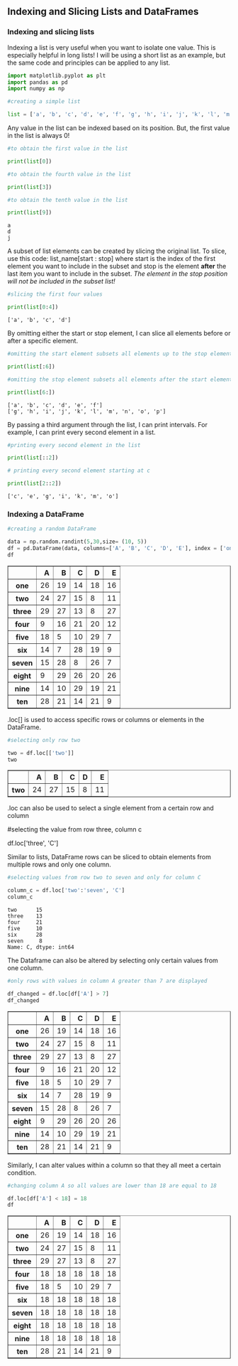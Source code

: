 ## Indexing and Slicing Lists and DataFrames

### Indexing and slicing lists

Indexing a list is very useful when you want to isolate one value. This is especially helpful in long lists! I will be using a short list as an example, but the same code and principles can be applied to any list.


```python
import matplotlib.pyplot as plt
import pandas as pd
import numpy as np
```


```python
#creating a simple list

list = ['a', 'b', 'c', 'd', 'e', 'f', 'g', 'h', 'i', 'j', 'k', 'l', 'm', 'n', 'o', 'p']
```

Any value in the  list can be indexed based on its position. But, the first value in the list is always 0!


```python
#to obtain the first value in the list

print(list[0])

#to obtain the fourth value in the list

print(list[3])

#to obtain the tenth value in the list

print(list[9])

```

    a
    d
    j


A subset of list elements can be created by slicing the original list. To slice, use this code: list_name[start : stop] where start is the index of the first element you want to include in the subset and stop is the element **after** the last item you want to include in the subset. *The element in the stop position will not be included in the subset list!*


```python
#slicing the first four values 

print(list[0:4])
```

    ['a', 'b', 'c', 'd']


By omitting either the start or stop element, I can slice all elements before or after a specific element. 


```python
#omitting the start element subsets all elements up to the stop element specified

print(list[:6])

#omitting the stop element subsets all elements after the start element specified

print(list[6:])
```

    ['a', 'b', 'c', 'd', 'e', 'f']
    ['g', 'h', 'i', 'j', 'k', 'l', 'm', 'n', 'o', 'p']


By passing a third argument through the list, I can print intervals. For example, I can print every second element in a list.


```python
#printing every second element in the list

print(list[::2])

# printing every second element starting at c

print(list[2::2])
```




    ['c', 'e', 'g', 'i', 'k', 'm', 'o']



### Indexing a DataFrame 


```python
#creating a random DataFrame 

data = np.random.randint(5,30,size= (10, 5))
df = pd.DataFrame(data, columns=['A', 'B', 'C', 'D', 'E'], index = ['one', 'two', 'three', 'four', 'five', 'six', 'seven', 'eight', 'nine', 'ten'])
df
```





<style scoped>
    .dataframe tbody tr th:only-of-type {
        vertical-align: middle;
    }

    .dataframe tbody tr th {
        vertical-align: top;
    }

    .dataframe thead th {
        text-align: right;
    }
</style>
<table border="1" class="dataframe">
  <thead>
    <tr style="text-align: right;">
      <th></th>
      <th>A</th>
      <th>B</th>
      <th>C</th>
      <th>D</th>
      <th>E</th>
    </tr>
  </thead>
  <tbody>
    <tr>
      <th>one</th>
      <td>26</td>
      <td>19</td>
      <td>14</td>
      <td>18</td>
      <td>16</td>
    </tr>
    <tr>
      <th>two</th>
      <td>24</td>
      <td>27</td>
      <td>15</td>
      <td>8</td>
      <td>11</td>
    </tr>
    <tr>
      <th>three</th>
      <td>29</td>
      <td>27</td>
      <td>13</td>
      <td>8</td>
      <td>27</td>
    </tr>
    <tr>
      <th>four</th>
      <td>9</td>
      <td>16</td>
      <td>21</td>
      <td>20</td>
      <td>12</td>
    </tr>
    <tr>
      <th>five</th>
      <td>18</td>
      <td>5</td>
      <td>10</td>
      <td>29</td>
      <td>7</td>
    </tr>
    <tr>
      <th>six</th>
      <td>14</td>
      <td>7</td>
      <td>28</td>
      <td>19</td>
      <td>9</td>
    </tr>
    <tr>
      <th>seven</th>
      <td>15</td>
      <td>28</td>
      <td>8</td>
      <td>26</td>
      <td>7</td>
    </tr>
    <tr>
      <th>eight</th>
      <td>9</td>
      <td>29</td>
      <td>26</td>
      <td>20</td>
      <td>26</td>
    </tr>
    <tr>
      <th>nine</th>
      <td>14</td>
      <td>10</td>
      <td>29</td>
      <td>19</td>
      <td>21</td>
    </tr>
    <tr>
      <th>ten</th>
      <td>28</td>
      <td>21</td>
      <td>14</td>
      <td>21</td>
      <td>9</td>
    </tr>
  </tbody>
</table>




.loc[] is used to access specific rows or columns or elements in the DataFrame.


```python
#selecting only row two

two = df.loc[['two']]
two
```





<table border="1" class="dataframe">
  <thead>
    <tr style="text-align: right;">
      <th></th>
      <th>A</th>
      <th>B</th>
      <th>C</th>
      <th>D</th>
      <th>E</th>
    </tr>
  </thead>
  <tbody>
    <tr>
      <th>two</th>
      <td>24</td>
      <td>27</td>
      <td>15</td>
      <td>8</td>
      <td>11</td>
    </tr>
  </tbody>
</table>




.loc can also be used to select a single element from a certain row and column

#selecting the value from row three, column c

df.loc['three', 'C']

Similar to lists, DataFrame rows can be sliced to obtain elements from multiple rows and only one column.


```python
#selecting values from row two to seven and only for column C

column_c = df.loc['two':'seven', 'C']
column_c
```




    two      15
    three    13
    four     21
    five     10
    six      28
    seven     8
    Name: C, dtype: int64



The Dataframe can also be altered by selecting only certain values from one column.


```python
#only rows with values in column A greater than 7 are displayed

df_changed = df.loc[df['A'] > 7]
df_changed
```





<table border="1" class="dataframe">
  <thead>
    <tr style="text-align: right;">
      <th></th>
      <th>A</th>
      <th>B</th>
      <th>C</th>
      <th>D</th>
      <th>E</th>
    </tr>
  </thead>
  <tbody>
    <tr>
      <th>one</th>
      <td>26</td>
      <td>19</td>
      <td>14</td>
      <td>18</td>
      <td>16</td>
    </tr>
    <tr>
      <th>two</th>
      <td>24</td>
      <td>27</td>
      <td>15</td>
      <td>8</td>
      <td>11</td>
    </tr>
    <tr>
      <th>three</th>
      <td>29</td>
      <td>27</td>
      <td>13</td>
      <td>8</td>
      <td>27</td>
    </tr>
    <tr>
      <th>four</th>
      <td>9</td>
      <td>16</td>
      <td>21</td>
      <td>20</td>
      <td>12</td>
    </tr>
    <tr>
      <th>five</th>
      <td>18</td>
      <td>5</td>
      <td>10</td>
      <td>29</td>
      <td>7</td>
    </tr>
    <tr>
      <th>six</th>
      <td>14</td>
      <td>7</td>
      <td>28</td>
      <td>19</td>
      <td>9</td>
    </tr>
    <tr>
      <th>seven</th>
      <td>15</td>
      <td>28</td>
      <td>8</td>
      <td>26</td>
      <td>7</td>
    </tr>
    <tr>
      <th>eight</th>
      <td>9</td>
      <td>29</td>
      <td>26</td>
      <td>20</td>
      <td>26</td>
    </tr>
    <tr>
      <th>nine</th>
      <td>14</td>
      <td>10</td>
      <td>29</td>
      <td>19</td>
      <td>21</td>
    </tr>
    <tr>
      <th>ten</th>
      <td>28</td>
      <td>21</td>
      <td>14</td>
      <td>21</td>
      <td>9</td>
    </tr>
  </tbody>
</table>




Similarly, I can alter values within a column so that they all meet a certain condition.


```python
#changing column A so all values are lower than 18 are equal to 18

df.loc[df['A'] < 18] = 18
df
```





<table border="1" class="dataframe">
  <thead>
    <tr style="text-align: right;">
      <th></th>
      <th>A</th>
      <th>B</th>
      <th>C</th>
      <th>D</th>
      <th>E</th>
    </tr>
  </thead>
  <tbody>
    <tr>
      <th>one</th>
      <td>26</td>
      <td>19</td>
      <td>14</td>
      <td>18</td>
      <td>16</td>
    </tr>
    <tr>
      <th>two</th>
      <td>24</td>
      <td>27</td>
      <td>15</td>
      <td>8</td>
      <td>11</td>
    </tr>
    <tr>
      <th>three</th>
      <td>29</td>
      <td>27</td>
      <td>13</td>
      <td>8</td>
      <td>27</td>
    </tr>
    <tr>
      <th>four</th>
      <td>18</td>
      <td>18</td>
      <td>18</td>
      <td>18</td>
      <td>18</td>
    </tr>
    <tr>
      <th>five</th>
      <td>18</td>
      <td>5</td>
      <td>10</td>
      <td>29</td>
      <td>7</td>
    </tr>
    <tr>
      <th>six</th>
      <td>18</td>
      <td>18</td>
      <td>18</td>
      <td>18</td>
      <td>18</td>
    </tr>
    <tr>
      <th>seven</th>
      <td>18</td>
      <td>18</td>
      <td>18</td>
      <td>18</td>
      <td>18</td>
    </tr>
    <tr>
      <th>eight</th>
      <td>18</td>
      <td>18</td>
      <td>18</td>
      <td>18</td>
      <td>18</td>
    </tr>
    <tr>
      <th>nine</th>
      <td>18</td>
      <td>18</td>
      <td>18</td>
      <td>18</td>
      <td>18</td>
    </tr>
    <tr>
      <th>ten</th>
      <td>28</td>
      <td>21</td>
      <td>14</td>
      <td>21</td>
      <td>9</td>
    </tr>
  </tbody>
</table>





```python

```
